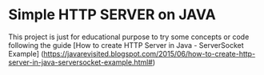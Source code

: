 # Simple HTTP SERVER on JAVA
This project is just for educational purpose to try some concepts or code following the guide [How to create HTTP Server in Java - ServerSocket Example] (https://javarevisited.blogspot.com/2015/06/how-to-create-http-server-in-java-serversocket-example.html#)